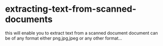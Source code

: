# extracting-text-from-scanned-documents
this will enable you to extract text from a scanned document document can be of any format either png,jpg,jpeg or any other format...

